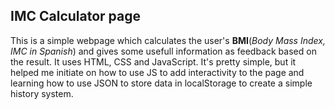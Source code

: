 ## IMC Calculator page

This is a simple webpage which calculates the user's **BMI**(*Body Mass Index, IMC in Spanish*) and gives some usefull information as feedback based on the result.
It uses HTML, CSS and JavaScript. It's pretty simple, but it helped me initiate on how to use JS to add interactivity to the page and learning how to use JSON
to store data in localStorage to create a simple history system.
